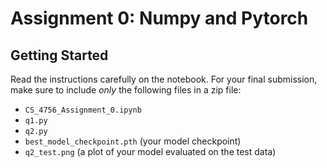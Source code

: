 # Assignment 0: Numpy and Pytorch

## Getting Started
Read the instructions carefully on the notebook. For your final submission, make sure to include *only* the following files in a zip file:
- `CS_4756_Assignment_0.ipynb`
- `q1.py`
- `q2.py`
- `best_model_checkpoint.pth` (your model checkpoint)
- `q2_test.png` (a plot of your model evaluated on the test data)